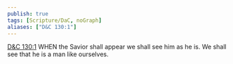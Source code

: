 ```yaml
---
publish: true
tags: [Scripture/DaC, noGraph]
aliases: ["D&C 130:1"]
---
```

[D&C 130:1](https://churchofjesuschrist.org/study/scriptures/dc-testament/dc/130?lang=eng&id=p1#p1) WHEN the Savior shall appear we shall see him as he is. We shall see that he is a man like ourselves.
